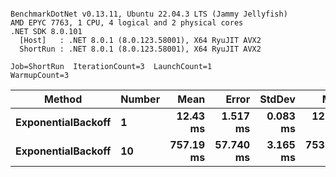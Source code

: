 ```

BenchmarkDotNet v0.13.11, Ubuntu 22.04.3 LTS (Jammy Jellyfish)
AMD EPYC 7763, 1 CPU, 4 logical and 2 physical cores
.NET SDK 8.0.101
  [Host]   : .NET 8.0.1 (8.0.123.58001), X64 RyuJIT AVX2
  ShortRun : .NET 8.0.1 (8.0.123.58001), X64 RyuJIT AVX2

Job=ShortRun  IterationCount=3  LaunchCount=1  
WarmupCount=3  

```
| Method             | Number | Mean      | Error     | StdDev   | Min       | Max       | Allocated |
|------------------- |------- |----------:|----------:|---------:|----------:|----------:|----------:|
| **ExponentialBackoff** | **1**      |  **12.43 ms** |  **1.517 ms** | **0.083 ms** |  **12.37 ms** |  **12.53 ms** |     **520 B** |
| **ExponentialBackoff** | **10**     | **757.19 ms** | **57.740 ms** | **3.165 ms** | **753.73 ms** | **759.93 ms** |    **4120 B** |
